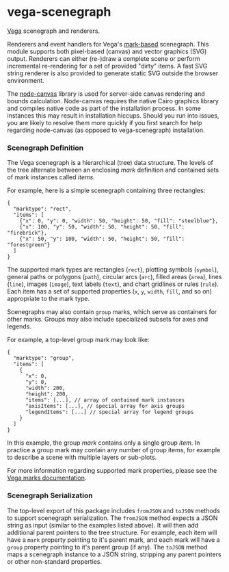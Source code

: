 # vega-scenegraph

[Vega](http://gihub.com/vega/vega) scenegraph and renderers.

Renderers and event handlers for Vega's [mark-based](https://github.com/vega/vega/wiki/Marks) scenegraph. This module supports both pixel-based (canvas) and vector graphics (SVG) output. Renderers can either (re-)draw a complete scene or perform incremental re-rendering for a set of provided "dirty" items. A fast SVG string renderer is also provided to generate static SVG outside the browser environment.

The [node-canvas](https://github.com/Automattic/node-canvas) library is used for server-side canvas rendering and bounds calculation. Node-canvas requires the native Cairo graphics library and compiles native code as part of the installation process. In some instances this may result in installation hiccups. Should you run into issues, you are likely to resolve them more quickly if you first search for help regarding node-canvas (as opposed to vega-scenegraph) installation.

### Scenegraph Definition

The Vega scenegraph is a hierarchical (tree) data structure. The levels of the tree alternate between an enclosing _mark_ definition and contained sets of mark instances called _items_.

For example, here is a simple scenegraph containing three rectangles:
```
{
  "marktype": "rect",
  "items": [
    {"x": 0, "y": 0, "width": 50, "height": 50, "fill": "steelblue"},
    {"x": 100, "y": 50, "width": 50, "height": 50, "fill": "firebrick"},
    {"x": 50, "y": 100, "width": 50, "height": 50, "fill": "forestgreen"}
  ]
}
```

The supported mark types are rectangles (`rect`), plotting symbols (`symbol`), general paths or polygons (`path`), circular arcs (`arc`), filled areas (`area`), lines (`line`), images (`image`), text labels (`text`), and chart gridlines or rules (`rule`). Each item has a set of supported properties (`x`, `y`, `width`, `fill`, and so on) appropriate to the mark type.

Scenegraphs may also contain `group` marks, which serve as containers for other marks. Groups may also include specialized subsets for axes and legends.

For example, a top-level group mark may look like:
```
{
  "marktype": "group",
  "items": [
    {
      "x": 0,
      "y": 0,
      "width": 200,
      "height": 200,
      "items": [...], // array of contained mark instances
      "axisItems": [...], // special array for axis groups
      "legendItems": [...] // special array for legend groups
    }
  ]
}
```

In this example, the group _mark_ contains only a single group _item_. In practice a group mark may contain any number of group items, for example to describe a scene with multiple layers or sub-plots.

For more information regarding supported mark properties, please see the [Vega marks documentation](https://github.com/vega/vega/wiki/Marks).

### Scenegraph Serialization

The top-level export of this package includes `fromJSON` and `toJSON` methods to support scenegraph serialization. The `fromJSON` method expects a JSON string as input (similar to the examples listed above). It will then add additional parent pointers to the tree structure. For example, each item will have a `mark` property pointing to it's parent mark, and each mark will have a `group` property pointing to it's parent group (if any). The `toJSON` method maps a scenegraph instance to a JSON string, stripping any parent pointers or other non-standard properties.
